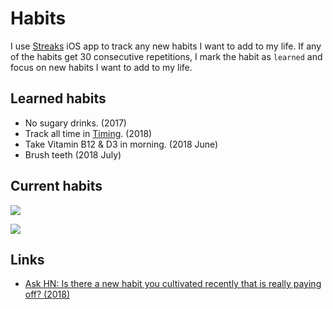 # Habits
I use [Streaks](https://streaksapp.com) iOS app to track any new habits I want to add to my life. If any of the habits get 30 consecutive repetitions, I mark the habit as `learned` and focus on new habits I want to add to my life.

## Learned habits
- No sugary drinks. (2017)
- Track all time in [Timing](../macOS/apps/timing.md). (2018)
- Take Vitamin B12 & D3 in morning. (2018 June)
- Brush teeth (2018 July)

## Current habits
![](https://i.imgur.com/ZbIjPxp.jpg)

![](https://i.imgur.com/YKrp5DX.jpg)

## Links
- [Ask HN: Is there a new habit you cultivated recently that is really paying off? (2018)](https://news.ycombinator.com/item?id=17291127)